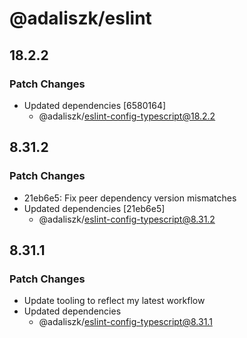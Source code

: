 # @adaliszk/eslint

## 18.2.2

### Patch Changes

- Updated dependencies [6580164]
  - @adaliszk/eslint-config-typescript@18.2.2

## 8.31.2

### Patch Changes

- 21eb6e5: Fix peer dependency version mismatches
- Updated dependencies [21eb6e5]
  - @adaliszk/eslint-config-typescript@8.31.2

## 8.31.1

### Patch Changes

- Update tooling to reflect my latest workflow
- Updated dependencies
  - @adaliszk/eslint-config-typescript@8.31.1
